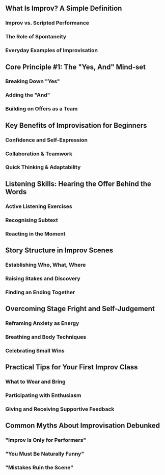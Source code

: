<!-- intro placeholder -->

## What Is Improv? A Simple Definition
### Improv vs. Scripted Performance
### The Role of Spontaneity
### Everyday Examples of Improvisation

## Core Principle #1: The "Yes, And" Mind-set
### Breaking Down "Yes"
### Adding the "And"
### Building on Offers as a Team

## Key Benefits of Improvisation for Beginners
### Confidence and Self-Expression
### Collaboration & Teamwork
### Quick Thinking & Adaptability

## Listening Skills: Hearing the Offer Behind the Words
### Active Listening Exercises
### Recognising Subtext
### Reacting in the Moment

## Story Structure in Improv Scenes
### Establishing Who, What, Where
### Raising Stakes and Discovery
### Finding an Ending Together

## Overcoming Stage Fright and Self-Judgement
### Reframing Anxiety as Energy
### Breathing and Body Techniques
### Celebrating Small Wins

## Practical Tips for Your First Improv Class
### What to Wear and Bring
### Participating with Enthusiasm
### Giving and Receiving Supportive Feedback

## Common Myths About Improvisation Debunked
### "Improv Is Only for Performers"
### "You Must Be Naturally Funny"
### "Mistakes Ruin the Scene"

<!-- conclusion placeholder -->